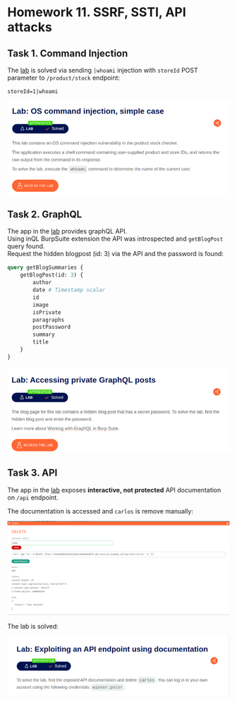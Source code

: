 # Homework 11. SSRF, SSTI, API attacks

## Task 1. Command Injection

The [lab](https://portswigger.net/web-security/os-command-injection/lab-simple) is solved via sending `|whoami` injection with `storeId` POST parameter to `/product/stock` endpoint:

```http
storeId=1|whoami
```

![lab1-solved](lab1-solved.png)

## Task 2. GraphQL

The app in the [lab](https://portswigger.net/web-security/graphql/lab-graphql-reading-private-posts) provides graphQL API.  
Using inQL BurpSuite extension the API was introspected and `getBlogPost` query found.  
Request the hidden blogpost (id: 3) via the API and the password is found:

```graphQL
query getBlogSummaries {
    getBlogPost(id: 3) {
        author
        date # Timestamp scalar
        id
        image
        isPrivate
        paragraphs
        postPassword
        summary
        title
    }
}
```

![lab2-solved](lab2-solved.png)

## Task 3. API

The app in the [lab](https://portswigger.net/web-security/api-testing/lab-exploiting-api-endpoint-using-documentation) exposes **interactive, not protected** API documentation on `/api` endpoint.

The documentation is accessed and `carlos` is remove manually:

![api-doc](api-doc.png)

The lab is solved:

![lab3-solved](lab3-solved.png)
